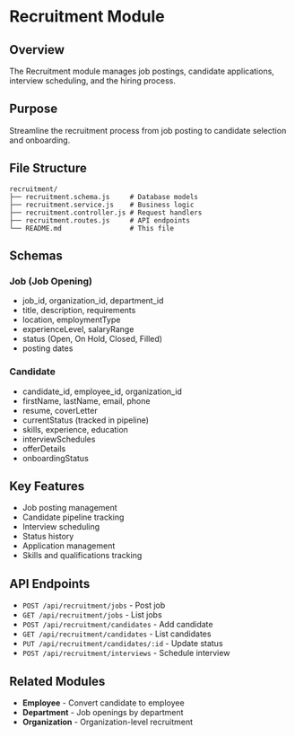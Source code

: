 # Recruitment Module

## Overview
The Recruitment module manages job postings, candidate applications, interview scheduling, and the hiring process.

## Purpose
Streamline the recruitment process from job posting to candidate selection and onboarding.

## File Structure
```
recruitment/
├── recruitment.schema.js     # Database models
├── recruitment.service.js    # Business logic
├── recruitment.controller.js # Request handlers
├── recruitment.routes.js     # API endpoints
└── README.md                 # This file
```

## Schemas

### Job (Job Opening)
- job_id, organization_id, department_id
- title, description, requirements
- location, employmentType
- experienceLevel, salaryRange
- status (Open, On Hold, Closed, Filled)
- posting dates

### Candidate
- candidate_id, employee_id, organization_id
- firstName, lastName, email, phone
- resume, coverLetter
- currentStatus (tracked in pipeline)
- skills, experience, education
- interviewSchedules
- offerDetails
- onboardingStatus

## Key Features
- Job posting management
- Candidate pipeline tracking
- Interview scheduling
- Status history
- Application management
- Skills and qualifications tracking

## API Endpoints
- `POST /api/recruitment/jobs` - Post job
- `GET /api/recruitment/jobs` - List jobs
- `POST /api/recruitment/candidates` - Add candidate
- `GET /api/recruitment/candidates` - List candidates
- `PUT /api/recruitment/candidates/:id` - Update status
- `POST /api/recruitment/interviews` - Schedule interview

## Related Modules
- **Employee** - Convert candidate to employee
- **Department** - Job openings by department
- **Organization** - Organization-level recruitment
